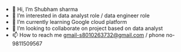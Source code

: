 - 👋 Hi, I’m Shubham sharma 
- 👀 I’m interested in data analyst role / data engineer role
- 🌱 I’m currently learning Google cloud platform
- 💞️ I’m looking to collaborate on project based on data analyst
- 📫 How to reach me gmail-s8010263732@gmail.com / phone no-9811509567


<!---
Shubhamsharmaaaaaa/Shubhamsharmaaaaaa is a ✨ special ✨ repository because its `README.md` (this file) appears on your GitHub profile.
You can click the Preview link to take a look at your changes.
--->
